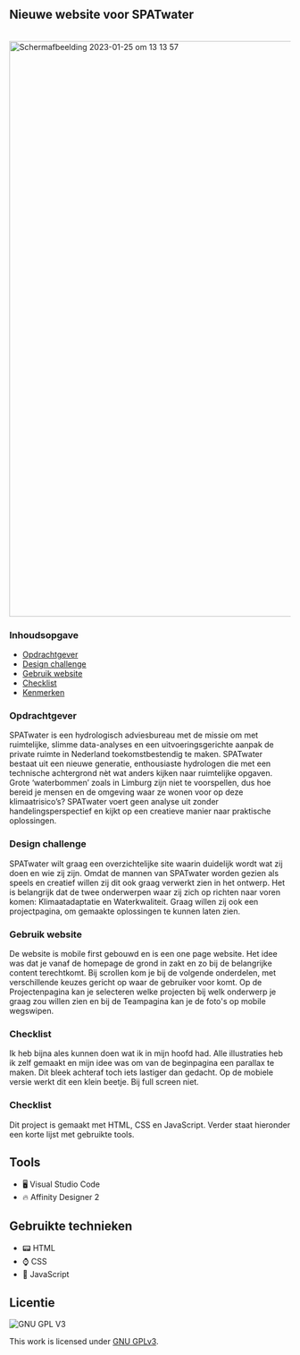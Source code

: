 <h2>Nieuwe website voor SPATwater</h2>
<br>
<img width="1029" alt="Schermafbeelding 2023-01-25 om 13 13 57" src="https://user-images.githubusercontent.com/112857444/214560755-365fafed-0537-4cd1-a9cf-ff3aadfd4ab1.png">

<h3>Inhoudsopgave</h3>
<ul>
        <li><a href="#Opdrachtgever"> Opdrachtgever</a></li> 
<li><a href="#Designchallenge"> Design challenge</a></li>  
<li><a href="#Gebruik"> Gebruik website</a></li>  
<li><a href="#Checklist"> Checklist</a></li> 
<li><a href="#Kenmerken"> Kenmerken</a></li> 
</ul>

<h3 id="#Opdrachtgever"> Opdrachtgever</h3>
SPATwater is een hydrologisch adviesbureau met de missie om met ruimtelijke, slimme data-analyses en een uitvoeringsgerichte aanpak de private ruimte in Nederland toekomstbestendig te maken. SPATwater bestaat uit een nieuwe generatie, enthousiaste hydrologen die met een technische achtergrond nèt wat anders kijken naar ruimtelijke opgaven. Grote ‘waterbommen’ zoals in Limburg zijn niet te voorspellen, dus hoe bereid je mensen en de omgeving waar ze wonen voor op deze klimaatrisico’s? SPATwater voert geen analyse uit zonder handelingsperspectief en kijkt op een creatieve manier naar praktische oplossingen.


<h3 id="#Designchallenge"> Design challenge</h3>
SPATwater wilt graag een overzichtelijke site waarin duidelijk wordt wat zij doen en wie zij zijn. Omdat de mannen van SPATwater worden gezien als speels en creatief willen zij dit ook graag verwerkt zien in het ontwerp. Het is belangrijk dat de twee onderwerpen waar zij zich op richten naar voren komen: Klimaatadaptatie en Waterkwaliteit. Graag willen zij ook een projectpagina, om gemaakte oplossingen te kunnen laten zien.

        
<h3 id="#Gebruik">Gebruik website</h3>
De website is mobile first gebouwd en is een one page website. Het idee was dat je vanaf de homepage de grond in zakt en zo bij de belangrijke content terechtkomt. Bij scrollen kom je bij de volgende onderdelen, met verschillende keuzes gericht op waar de gebruiker voor komt. Op de Projectenpagina kan je selecteren welke projecten bij welk onderwerp je graag zou willen zien en bij de Teampagina kan je de foto's op mobile wegswipen. 
        
<h3 id="#Checklist">Checklist</h3>
Ik heb bijna ales kunnen doen wat ik in mijn hoofd had. Alle illustraties heb ik zelf gemaakt en mijn idee was om van de beginpagina een parallax te maken. Dit bleek achteraf toch iets lastiger dan gedacht. Op de mobiele versie werkt dit een klein beetje. Bij full screen niet. 
        
<h3 id="#Kenmerken">Checklist</h3>
Dit project is gemaakt met HTML, CSS en JavaScript. Verder staat hieronder een korte lijst met gebruikte tools.

<h2>Tools</h2>
<ul>
        <li> 🖥️ Visual Studio Code</li>
  <li>🔥 Affinity Designer 2</li>
</ul>

<h2>Gebruikte technieken</h2>
<ul>
<li>📟 HTML</li>
        <li>⌚ CSS</li>
        <li>📲 JavaScript</li>
  </ul>      


## Licentie

![GNU GPL V3](https://www.gnu.org/graphics/gplv3-127x51.png)

This work is licensed under [GNU GPLv3](./LICENSE).
